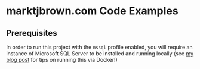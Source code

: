 # marktjbrown.com Code Examples

## Prerequisites
In order to run this project with the `mssql` profile enabled, you will require an instance of Microsoft SQL Server to be installed and running locally (see [my blog post](https://marktjbrown.com/howto/running-microsoft-sql-server-on-a-mac/) for tips on running this via Docker!)
